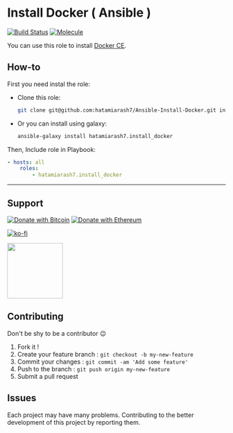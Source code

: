 # Install Docker ( Ansible )

[![Build Status](https://app.travis-ci.com/hatamiarash7/Ansible-Install-Docker.svg?branch=master)](https://app.travis-ci.com/hatamiarash7/Ansible-Install-Docker) [![Molecule](https://github.com/hatamiarash7/Ansible-Install-Docker/actions/workflows/molecule.yml/badge.svg)](https://github.com/hatamiarash7/Ansible-Install-Docker/actions/workflows/molecule.yml)

You can use this role to install [Docker CE](https://docs.docker.com/engine/install/ubuntu/).

## How-to

First you need instal the role:

-   Clone this role:

    ```bash
    git clone git@github.com:hatamiarash7/Ansible-Install-Docker.git install_docker
    ```

-   Or you can install using galaxy:

    ```bash
    ansible-galaxy install hatamiarash7.install_docker
    ```

Then, Include role in Playbook:

```yml
- hosts: all
    roles:
        - hatamiarash7.install_docker
```

---

## Support

[![Donate with Bitcoin](https://en.cryptobadges.io/badge/micro/bc1qmmh6vt366yzjt3grjxjjqynrrxs3frun8gnxrz)](https://en.cryptobadges.io/donate/bc1qmmh6vt366yzjt3grjxjjqynrrxs3frun8gnxrz) [![Donate with Ethereum](https://en.cryptobadges.io/badge/micro/0x0831bD72Ea8904B38Be9D6185Da2f930d6078094)](https://en.cryptobadges.io/donate/0x0831bD72Ea8904B38Be9D6185Da2f930d6078094)

[![ko-fi](https://www.ko-fi.com/img/githubbutton_sm.svg)](https://ko-fi.com/D1D1WGU9)

<div><a href="https://payping.ir/@hatamiarash7"><img src="https://cdn.payping.ir/statics/Payping-logo/Trust/blue.svg" height="128" width="128"></a></div>

## Contributing

Don't be shy to be a contributor 😉

1. Fork it !
2. Create your feature branch : `git checkout -b my-new-feature`
3. Commit your changes : `git commit -am 'Add some feature'`
4. Push to the branch : `git push origin my-new-feature`
5. Submit a pull request

## Issues

Each project may have many problems. Contributing to the better development of this project by reporting them.
